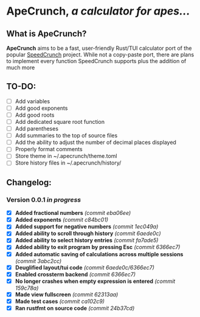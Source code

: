 # ApeCrunch, *a calculator for apes...*

## **What is ApeCrunch?**

**ApeCrunch** aims to be a fast, user-friendly Rust/TUI calculator port of the popular [SpeedCrunch](https://speedcrunch.org/) project. While not a copy-paste port, there are plans to implement every function SpeedCrunch supports plus the addition of much more

## **TO-DO:**
 - [ ] Add variables
 - [ ] Add good exponents
 - [ ] Add good roots
 - [ ] Add dedicated square root function
 - [ ] Add parentheses
 - [ ] Add summaries to the top of source files
 - [ ] Add the ability to adjust the number of decimal places displayed
 - [ ] Properly format comments
 - [ ] Store theme in ~/.apecrunch/theme.toml
 - [ ] Store history files in ~/.apecrunch/history/

## **Changelog:**

### **Version 0.0.1 *in progress***

 - [x] **Added fractional numbers** *(commit eba06ee)*
 - [x] **Added exponents** *(commit c84bc01)*
 - [x] **Added support for negative numbers** *(commit 1ec049a)*
 - [x] **Added ability to scroll through history** *(commit 6aede0c)*
 - [x] **Added ability to select history entries** *(commit fa7ade5)*
 - [x] **Added ability to exit program by pressing Esc** *(commit 6366ec7)*
 - [x] **Added automatic saving of calculations across multiple sessions** *(commit 3abc2cc)*
 - [x] **Deuglified layout/tui code** *(commit 6aede0c/6366ec7)*
 - [x] **Enabled crossterm backend** *(commit 6366ec7)*
 - [x] **No longer crashes when empty expression is entered** *(commit 159c78a)*
 - [x] **Made view fullscreen** *(commit 62313aa)*
 - [x] **Made test cases** *(commit ca102c9)*
 - [x] **Ran rustfmt on source code** *(commit 24b37cd)*